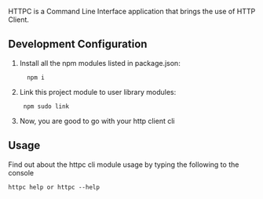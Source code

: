 HTTPC is a Command Line Interface application that brings the use of HTTP Client.

## Development Configuration

1. Install all the npm modules listed in package.json:

         npm i
2. Link this project module to user library modules:

        npm sudo link

3. Now, you are good to go with your http client cli


## Usage

Find out about the httpc cli module usage by typing the following to the console

    httpc help or httpc --help

